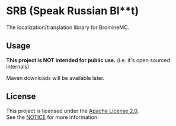 # SRB (Speak Russian Bl**t)

The localization/translation library for BromineMC.

## Usage

**This project is NOT intended for public use.** (i.e. it's open sourced internals)

Maven downloads will be available later.

## License

This project is licensed under the [Apache License 2.0](LICENSE).  
See the [NOTICE](NOTICE) for more information.